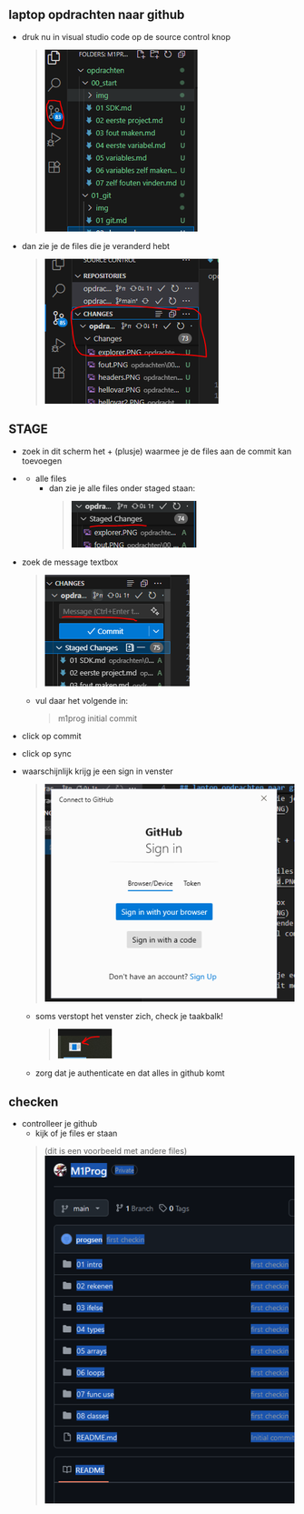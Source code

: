 


## laptop opdrachten naar github

- druk nu in visual studio code op de source control knop
    > ![](img/sourcecontrol.PNG)

- dan zie je de files die je veranderd hebt
    > ![](img/changes.PNG)

## STAGE
- zoek in dit scherm het + (plusje) waarmee je de files aan de commit kan toevoegen

- + alle files
    - dan zie je alle files onder staged staan:
        > ![](img/staged.PNG)

- zoek de message textbox
    > ![](img/message.PNG)
    - vul daar het volgende in:
        > m1prog initial commit

- click op commit
- click op sync
- waarschijnlijk krijg je een sign in venster
    > ![](img/auth.PNG)
    - soms verstopt het venster zich, check je taakbalk!
        > ![](img/verstopt.PNG)
    - zorg dat je authenticate en dat alles in github komt

    
## checken

- controlleer je github
    - kijk of je files er staan
    > (dit is een voorbeeld met andere files)  
    > ![](img/meer.PNG)